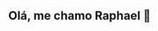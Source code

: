 ## Olá, me chamo Raphael 👋

<!--
**RaphaFS18/RaphaFS18** is a ✨ _special_ ✨ repository because its `README.md` (this file) appears on your GitHub profile.

Here are some ideas to get you started:

- 🔭 Esrou atualmente estudando no Inteli
- 🌱 Estou atualmente aprendendo programação 
- 👯 Procuro aprender mais sobre programação e engenharia
- 💬 Me pergunte sobre qualquer coisa. Vou adorar ajudar
- 📫 Entre em contato por meio do meu email: raphael.skitnevsky@sou.inteli.edu.br
- ⚡ Curiosidade: Gosto de carros, videogames

